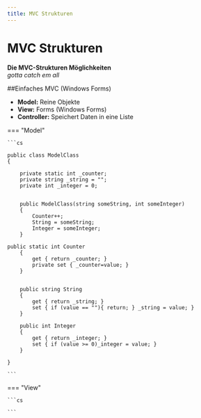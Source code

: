 ```yaml
---
title: MVC Strukturen
---
```



# MVC Strukturen


**Die MVC-Strukturen Möglichkeiten**  
*gotta catch em all*


##Einfaches MVC (Windows Forms)

- **Model:** Reine Objekte
- **View:** Forms (Windows Forms)
- **Controller:** Speichert Daten in eine Liste

=== "Model"

	```cs

    public class ModelClass
    {
	
        private static int _counter;
        private string _string = ""; 
        private int _integer = 0;


        public ModelClass(string someString, int someInteger) 
        {
            Counter++;
            String = someString;  
            Integer = someInteger;
        }

	public static int Counter
        {
            get { return _counter; }
            private set { _counter=value; }
        }
        
        
        public string String
        {
            get { return _string; }
            set { if (value == ""){ return; } _string = value; }
        }

        public int Integer
        {
            get { return _integer; }
            set { if (value >= 0)_integer = value; }
        }
       
    }

	```

=== "View"


	```cs

	```